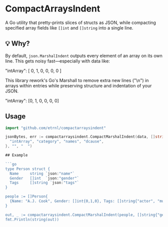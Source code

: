 # CompactArraysIndent

A Go utility that pretty-prints slices of structs as JSON, while compacting specified array fields like `[]int` and `[]string` into a single line.

## 💡 Why?

By default, `json.MarshalIndent` outputs every element of an array on its own line. This gets noisy fast—especially with data like:


"intArray": [
  0,
  1,
  0,
  0,
  0,
  0
]

This library rework's Go's Marshall to remove extra new lines ("\n") in arrays within entries while preserving structure and indentation of your JSON.


"intArray": [0, 1, 0, 0, 0, 0]

## Usage

```go
import "github.com/etrnl/compactarraysindent"

jsonBytes, err := compactarraysindent.CompactMarshalIndent(data, []string{
  "intArray", "category", "names", "dcause",
}, "", "  ")

## Example

```go
type Person struct {
  Name     string `json:"name"`
  Gender   []int  `json:"gender"`
  Tags     []string `json:"tags"`
}

people := []Person{
  {Name: "A.J. Cook", Gender: []int{0,1,0}, Tags: []string{"actor", "musician"}},
}

out, _ := compactarraysindent.CompactMarshalIndent(people, []string{"gender", "tags"}, "", "  ")
fmt.Println(string(out))